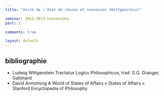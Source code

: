 ```yaml
---
title: "Unité de l’état de choses et connexion (Wittgenstein)"

seminar: 2012-2013-connexions
part: 2

comments: true

layout: default
---
```


## bibliographie

- Ludwig Wittgenstein Tractatus Logico Philosophicus, trad. G.G. Granger, Gallimard
- David Armstrong A World of States of Affairs « States of Affairs » Stanford Encyclopedia of Philosophy